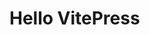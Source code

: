 # Hello VitePress

<BarChart :chartData="{ labels: ['a', 'b'], values: [10, 20]}" style="width: 100%; height: 800px" />
